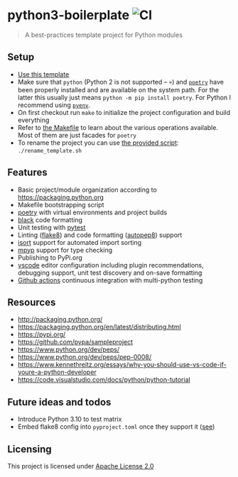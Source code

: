# python3-boilerplate ![CI](https://github.com/BastiTee/python3-boilerplate/workflows/CI/badge.svg)

> A best-practices template project for Python modules

## Setup

- [Use this template](https://github.com/BastiTee/python3-boilerplate/generate)
- Make sure that `python` (Python 2 is not supported – :skull:) and [`poetry`](https://python-poetry.org/) have been properly installed and are available on the system path. For the latter this usually just means `python -m pip install poetry`. For Python I recommend using [`pyenv`](https://github.com/pyenv/pyenv). 
- On first checkout run `make` to initialize the project configuration and build everything
- Refer to [the Makefile](Makefile) to learn about the various operations available. Most of them are just facades for `poetry`
- To rename the project you can use [the provided script](rename_template.sh): `./rename_template.sh`

## Features

- Basic project/module organization according to <https://packaging.python.org>
- Makefile bootstrapping script
- [poetry](https://python-poetry.org/) with virtual environments and project builds
- [black](https://github.com/psf/black) code formatting
- Unit testing with [pytest](https://docs.pytest.org/en/latest/)
- Linting ([flake8](http://flake8.pycqa.org)) and code formatting ([autopep8](https://github.com/hhatto/autopep8)) support
- [isort](https://pypi.org/project/isort/) support for automated import sorting
- [mpyp](https://pypi.org/project/mypy/) support for type checking
- Publishing to PyPi.org
- [vscode](https://code.visualstudio.com/) editor configuration including plugin recommendations, debugging support, unit test discovery and on-save formatting
- [Github actions](https://github.com/BastiTee/python3-boilerplate/actions) continuous integration with multi-python testing

## Resources

- <http://packaging.python.org/>
- <https://packaging.python.org/en/latest/distributing.html>
- <https://pypi.org/>
- <https://github.com/pypa/sampleproject>
- <https://www.python.org/dev/peps/>
- <https://www.python.org/dev/peps/pep-0008/>
- <https://www.kennethreitz.org/essays/why-you-should-use-vs-code-if-youre-a-python-developer>
- <https://code.visualstudio.com/docs/python/python-tutorial>

## Future ideas and todos

- Introduce Python 3.10 to test matrix
- Embed flake8 config into `pyproject.toml` once they support it ([see](https://github.com/PyCQA/flake8/issues/234))

## Licensing

This project is licensed under [Apache License 2.0](LICENSE.txt)
